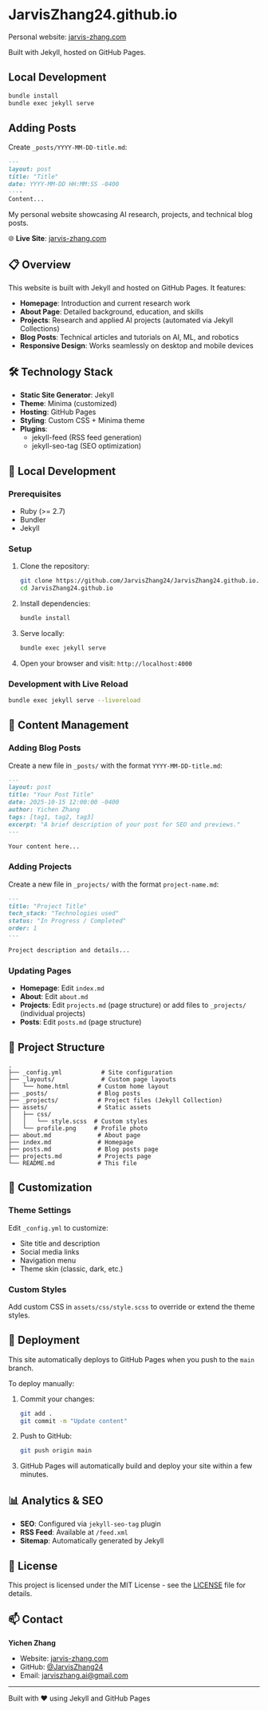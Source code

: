 # JarvisZhang24.github.io

Personal website: [jarvis-zhang.com](https://jarvis-zhang.com)

Built with Jekyll, hosted on GitHub Pages.

## Local Development
```bash
bundle install
bundle exec jekyll serve
```

## Adding Posts
Create `_posts/YYYY-MM-DD-title.md`:
```markdown
---
layout: post
title: "Title"
date: YYYY-MM-DD HH:MM:SS -0400
----
Content...
```

My personal website showcasing AI research, projects, and technical blog posts.

🌐 **Live Site**: [jarvis-zhang.com](https://jarvis-zhang.com)

## 📋 Overview

This website is built with Jekyll and hosted on GitHub Pages. It features:

- **Homepage**: Introduction and current research work
- **About Page**: Detailed background, education, and skills
- **Projects**: Research and applied AI projects (automated via Jekyll Collections)
- **Blog Posts**: Technical articles and tutorials on AI, ML, and robotics
- **Responsive Design**: Works seamlessly on desktop and mobile devices

## 🛠️ Technology Stack

- **Static Site Generator**: Jekyll
- **Theme**: Minima (customized)
- **Hosting**: GitHub Pages
- **Styling**: Custom CSS + Minima theme
- **Plugins**: 
  - jekyll-feed (RSS feed generation)
  - jekyll-seo-tag (SEO optimization)

## 🚀 Local Development

### Prerequisites

- Ruby (>= 2.7)
- Bundler
- Jekyll

### Setup

1. Clone the repository:
   ```bash
   git clone https://github.com/JarvisZhang24/JarvisZhang24.github.io.git
   cd JarvisZhang24.github.io
   ```

2. Install dependencies:
   ```bash
   bundle install
   ```

3. Serve locally:
   ```bash
   bundle exec jekyll serve
   ```

4. Open your browser and visit: `http://localhost:4000`

### Development with Live Reload

```bash
bundle exec jekyll serve --livereload
```

## 📝 Content Management

### Adding Blog Posts

Create a new file in `_posts/` with the format `YYYY-MM-DD-title.md`:

```markdown
---
layout: post
title: "Your Post Title"
date: 2025-10-15 12:00:00 -0400
author: Yichen Zhang
tags: [tag1, tag2, tag3]
excerpt: "A brief description of your post for SEO and previews."
---

Your content here...
```

### Adding Projects

Create a new file in `_projects/` with the format `project-name.md`:

```markdown
---
title: "Project Title"
tech_stack: "Technologies used"
status: "In Progress / Completed"
order: 1
---

Project description and details...
```

### Updating Pages

- **Homepage**: Edit `index.md`
- **About**: Edit `about.md`
- **Projects**: Edit `projects.md` (page structure) or add files to `_projects/` (individual projects)
- **Posts**: Edit `posts.md` (page structure)

## 📁 Project Structure

```
.
├── _config.yml           # Site configuration
├── _layouts/             # Custom page layouts
│   └── home.html        # Custom home layout
├── _posts/              # Blog posts
├── _projects/           # Project files (Jekyll Collection)
├── assets/              # Static assets
│   ├── css/
│   │   └── style.scss  # Custom styles
│   └── profile.png     # Profile photo
├── about.md             # About page
├── index.md             # Homepage
├── posts.md             # Blog posts page
├── projects.md          # Projects page
└── README.md            # This file
```

## 🎨 Customization

### Theme Settings

Edit `_config.yml` to customize:

- Site title and description
- Social media links
- Navigation menu
- Theme skin (classic, dark, etc.)

### Custom Styles

Add custom CSS in `assets/css/style.scss` to override or extend the theme styles.

## 🚢 Deployment

This site automatically deploys to GitHub Pages when you push to the `main` branch.

To deploy manually:

1. Commit your changes:
   ```bash
   git add .
   git commit -m "Update content"
   ```

2. Push to GitHub:
   ```bash
   git push origin main
   ```

3. GitHub Pages will automatically build and deploy your site within a few minutes.

## 📊 Analytics & SEO

- **SEO**: Configured via `jekyll-seo-tag` plugin
- **RSS Feed**: Available at `/feed.xml`
- **Sitemap**: Automatically generated by Jekyll

## 📄 License

This project is licensed under the MIT License - see the [LICENSE](LICENSE) file for details.

## 📫 Contact

**Yichen Zhang**  
- Website: [jarvis-zhang.com](https://jarvis-zhang.com)
- GitHub: [@JarvisZhang24](https://github.com/JarvisZhang24)
- Email: [jarviszhang.ai@gmail.com](mailto:jarviszhang.ai@gmail.com)

---

Built with ❤️ using Jekyll and GitHub Pages